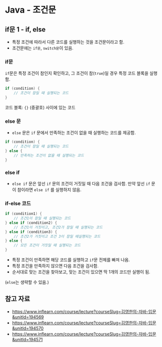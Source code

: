 # Java - 조건문

## if문 1 - if, else

- 특정 조건에 따라서 다른 코드를 실행하는 것을 조건문이라고 함.
- 조건문에는 `if문`, `switch문`이 있음.

### if문

`if`문은 특정 조건이 참인지 확인하고, 그 조건이 참(`true`)일 경우 특정 코드 블록을 실행함.

```java
if (condition) {
    // 조건이 참일 때 실행되는 코드
}
```

코드 블록: `{}` (중괄호) 사이에 있는 코드

### else 문

- `else` 문은 `if` 문에서 만족하는 조건이 없을 때 실행하는 코드를 제공함.

```java
if (condition) {
    // 조건이 참일 때 실행되는 코드
} else {
    // 만족하는 조건이 없을 때 실행되는 코드
}
```

### else if

- `else if` 문은 앞선 `if` 문의 조건이 거짓일 때 다음 조건을 검사함. 만약 앞선 `if` 문이 참이라면 `else if` 를 실행하지 않음.

### if-else 코드

```java
if (condition1) {
    // 조건1이 참일 때 실행되는 코드
} else if (condition2) {
    // 조건1이 거짓이고, 조건2가 참일 때 실행되는 코드
} else if (condition3) {
    // 조건2가 거짓이고 조건 3이 참일 때실행되는 코드
} else {
    // 모든 조건이 거짓일 때 실행되는 코드
} 
```

- 특정 조건이 만족하면 해당 코드를 실행하고 `if`문 전체를 빠져 나옴.
- 특정 조건을 만족하지 않으면 다음 조건을 검사함.
- 순서대로 맞는 조건을 찾아보고, 맞는 조건이 있으면 딱 1개의 코드만 실행이 됨.

(`else`는 생략할 수 있음.)

## 참고 자료

- https://www.inflearn.com/course/lecture?courseSlug=김영한의-자바-입문&unitId=194569
- https://www.inflearn.com/course/lecture?courseSlug=김영한의-자바-입문&unitId=194570
- https://www.inflearn.com/course/lecture?courseSlug=김영한의-자바-입문&unitId=194571